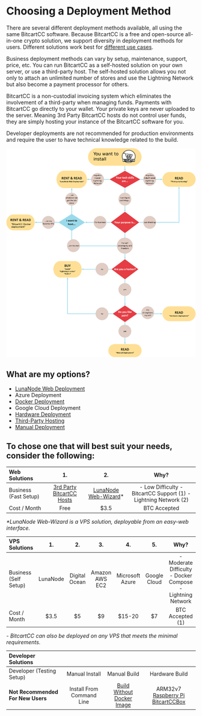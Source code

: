 # Choosing a Deployment Method

There are several different deployment methods available, all using the same BitcartCC software. Because BitcartCC is a free and open-source all-in-one crypto solution, we support diversity in deployment methods for users. Different solutions work best for [different use cases](../bitcartcc-basics/use-case.md).

Business deployment methods can vary by setup, maintenance, support, price, etc. You can run BitcartCC as a self-hosted solution on your own server, or use a third-party host. The self-hosted solution allows you not only to attach an unlimited number of stores and use the Lightning Network but also become a payment processor for others.

BitcartCC is a non-custodial invoicing system which eliminates the involvement of a third-party when managing funds. Payments with BitcartCC go directly to your wallet. Your private keys are never uploaded to the server. Meaning 3rd Party BitcartCC hosts do not control user funds, they are simply hosting your instance of the BitcartCC software for you.

Developer deployments are not recommended for production environments and require the user to have technical knowledge related to the build.

![Pick your deployment method](../.gitbook/assets/bitcartcc_deployment.png)

## What are my options?

* ​[LunaNode Web Deployment​](lunanodeweb.md)
* ​Azure Deployment​
* [​Docker Deployment​](docker.md)
* ​Google Cloud Deployment​
* [​Hardware Deployment​](hardware.md)
* [​Third-Party Hosting​](thirdpartyhosting.md)
* [​Manual Deployment](manual.md)

## To chose one that will best suit your needs, consider the following: <a id="to-chose-one-that-will-best-suit-your-needs-consider-the-following"></a>

| Web Solutions | 1. | 2. | Why? |
| :--- | :---: | :---: | :---: |
| Business \(Fast Setup\) | [3rd Party   BitcartCC Hosts](thirdpartyhosting.md) | [LunaNode   Web-Wizard](lunanodeweb.md)\* | - Low Difficulty - BitcartCC Support \(1\) - Lightning Network \(2\) |
| Cost / Month | Free | $3.5 | BTC Accepted |

_\*LunaNode Web-Wizard is a VPS solution, deployable from an easy-web interface._

| VPS Solutions | 1. | 2. | 3. | 4. | 5. | Why? |
| :--- | :---: | :---: | :---: | :---: | :---: | :---: |
| Business \(Self Setup\) | LunaNode | Digital Ocean | Amazon AWS EC2 | Microsoft Azure | Google Cloud | - Moderate Difficulty - Docker Compose - Lightning Network |
| Cost / Month | $3.5 | $5 | $9 | $15-20 | $7 | BTC Accepted \(1\) |

_- BitcartCC can also be deployed on any VPS that meets the minimal requirements._

| Developer Solutions |  |  |  |
| :--- | :---: | :---: | :---: |
| Developer \(Testing Setup\) | Manual Install | Manual Build | Hardware Build |
| **Not Recommended** **For New Users** | Install From Command Line | [Build Without Docker Image](manual.md) | ARM32v7 [Raspberry Pi](raspberrypi/) [BitcartCCBox](hardware.md) |

​

